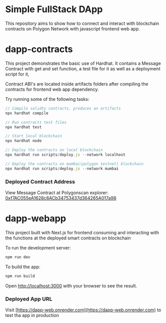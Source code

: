 # Simple FullStack DApp

This repository aims to show how to connect and interact with blockchain contracts on Polygon Network with javascript frontend web app.

# dapp-contracts

This project demonstrates the basic use of Hardhat. It contains a Message Contract with get and set function, a test file for it as well as a deployment script for it,

Contract ABI's are located inside artifacts folders after compiling the contracts for frontend web app dependency.

Try running some of the following tasks:

```js
// Compile solidty contracts, produces an artifacts
npx hardhat compile

// Run contracts test files
npx hardhat test

// Start local blockchain
npx hardhat node

// Deploy the contracts on local blockchain
npx hardhat run scripts/deploy.js --network localhost

// Deploy the contracts on mumbai(polygon testnet) blockchain
npx hardhat run scripts/deploy.js --network mumbai
```

### Deployed Contract Address

View Message Contract at Polygonscan explorer: [0xf7AC055eA1628c6ACb34753437d364265A017a98](https://mumbai.polygonscan.com/address/0xf7AC055eA1628c6ACb34753437d364265A017a98)

# dapp-webapp

This project built with Next.js for frontend consuming and interacting with the functions at the deployed smart contracts on blockchain

To run the development server:

```bash
npm run dev
```

To build the app:

```bash
npm run build
```

Open [http://localhost:3000](http://localhost:3000) with your browser to see the result.

### Deployed App URL

Visit [https://dapp-web.onrender.com](https://dapp-web.onrender.com) to test tha app in production
